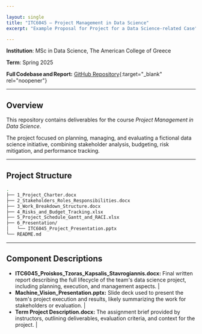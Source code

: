 ```yaml
---

layout: single
title: "ITC6045 — Project Management in Data Science"
excerpt: "Example Proposal for Project for a Data Science-related Case"

---
```


**Institution**: MSc in Data Science, The American College of Greece  

**Term**: Spring 2025  

**Full Codebase and Report:** [GitHub Repository](https://github.com/C-Kapsalis/ITC6045---Project-Management-in-Data-Science){:target="_blank" rel="noopener"}

---

## Overview

This repository contains deliverables for the course *Project Management in Data Science*. 

The project focused on planning, managing, and evaluating a fictional data science initiative, combining stakeholder analysis, budgeting, risk mitigation, and performance tracking.

---


## Project Structure

```bash
.
├── 1_Project_Charter.docx
├── 2_Stakeholders_Roles_Responsibilities.docx
├── 3_Work_Breakdown_Structure.docx
├── 4_Risks_and_Budget_Tracking.xlsx
├── 5_Project_Schedule_Gantt_and_RACI.xlsx
├── 6_Presentation/
│   └── ITC6045_Project_Presentation.pptx
└── README.md
```

---


## Component Descriptions

- **ITC6045_Proiskos_Tzoras_Kapsalis_Stavrogiannis.docx:** Final written report describing the full lifecycle of the team's data science project, including planning, execution, and management aspects. |
- **Machine_Vision_Presentation.pptx:** Slide deck used to present the team's project execution and results, likely summarizing the work for stakeholders or evaluation.              |
- **Term Project Description.docx:** The assignment brief provided by instructors, outlining deliverables, evaluation criteria, and context for the project.                       |
